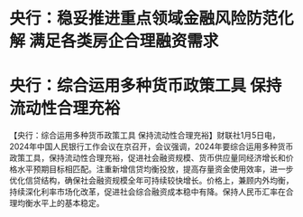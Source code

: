 # 央行：稳妥推进重点领域金融风险防范化解 满足各类房企合理融资需求

# 央行：综合运用多种货币政策工具 保持流动性合理充裕

【央行：综合运用多种货币政策工具
保持流动性合理充裕】财联社1月5日电，2024年中国人民银行工作会议在京召开，会议强调，2024年要综合运用多种货币政策工具，保持流动性合理充裕，促进社会融资规模、货币供应量同经济增长和价格水平预期目标相匹配。注重新增信贷均衡投放，提高存量资金使用效率，进一步优化信贷结构，确保社会融资规模全年可持续较快增长。价格上，兼顾内外均衡，持续深化利率市场化改革，促进社会综合融资成本稳中有降。保持人民币汇率在合理均衡水平上的基本稳定。

